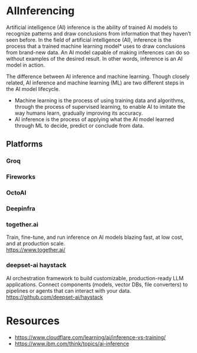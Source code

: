 # AIInferencing
Artificial intelligence (AI) inference is the ability of trained AI models to recognize patterns and draw conclusions from information that they haven’t seen before.
In the field of artificial intelligence (AI), inference is the process that a trained machine learning model* uses to draw conclusions from brand-new data. An AI model capable of making inferences can do so without examples of the desired result. In other words, inference is an AI model in action.


The difference between AI inference and machine learning. Though closely related, AI inference and machine learning (ML) are two different steps in the AI model lifecycle. 
- Machine learning is the process of using training data and algorithms, through the process of supervised learning, to enable AI to imitate the way humans learn, gradually improving its accuracy.
- AI inference is the process of applying what the AI model learned through ML to decide, predict or conclude from data.



## Platforms

### Groq


### Fireworks

### OctoAI

### Deepinfra

### together.ai
Train, fine-tune, and run inference on AI models blazing fast, at low cost, and at production scale.  
https://www.together.ai/

### deepset-ai haystack
AI orchestration framework to build customizable, production-ready LLM applications. Connect components (models, vector DBs, file converters) to pipelines or agents that can interact with your data.
https://github.com/deepset-ai/haystack

# Resources
- https://www.cloudflare.com/learning/ai/inference-vs-training/
- https://www.ibm.com/think/topics/ai-inference